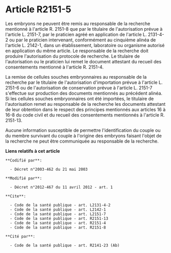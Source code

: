 # Article R2151-5

Les embryons ne peuvent être remis au responsable de la recherche mentionné à l'article R. 2151-8 que par le titulaire de
l'autorisation prévue à l'article L. 2151-7, par le praticien agréé en application de l'article L. 2131-4-2 ou par le
praticien intervenant, conformément au cinquième alinéa de l'article L. 2142-1, dans un établissement, laboratoire ou
organisme autorisé en application du même article. Le responsable de la recherche doit produire l'autorisation du protocole
de recherche. Le titulaire de l'autorisation ou le praticien lui remet le document attestant du recueil des consentements
mentionné à l'article R. 2151-4. 

La remise de cellules souches embryonnaires au responsable de la recherche par le titulaire de l'autorisation d'importation
prévue à l'article L. 2151-6 ou de l'autorisation de conservation prévue à l'article L. 2151-7 s'effectue sur production des
documents mentionnés au précédent alinéa. Si les cellules souches embryonnaires ont été importées, le titulaire de
l'autorisation remet au responsable de la recherche les documents attestant de leur obtention dans le respect des principes
mentionnés aux articles 16 à 16-8 du code civil et du recueil des consentements mentionnés à l'article R. 2151-13. 

Aucune information susceptible de permettre l'identification du couple ou du membre survivant du couple à l'origine des
embryons faisant l'objet de la recherche ne peut être communiquée au responsable de la recherche.

**Liens relatifs à cet article**

	**Codifié par**:

	  - Décret n°2003-462 du 21 mai 2003

	**Modifié par**:

	  - Décret n°2012-467 du 11 avril 2012 - art. 1

	**Cite**:

	  - Code de la santé publique - art. L2131-4-2
	  - Code de la santé publique - art. L2142-1
	  - Code de la santé publique - art. L2151-7
	  - Code de la santé publique - art. R2151-13
	  - Code de la santé publique - art. R2151-4
	  - Code de la santé publique - art. R2151-8

	**Cité par**:

	  - Code de la santé publique - art. R2141-23 (Ab)

